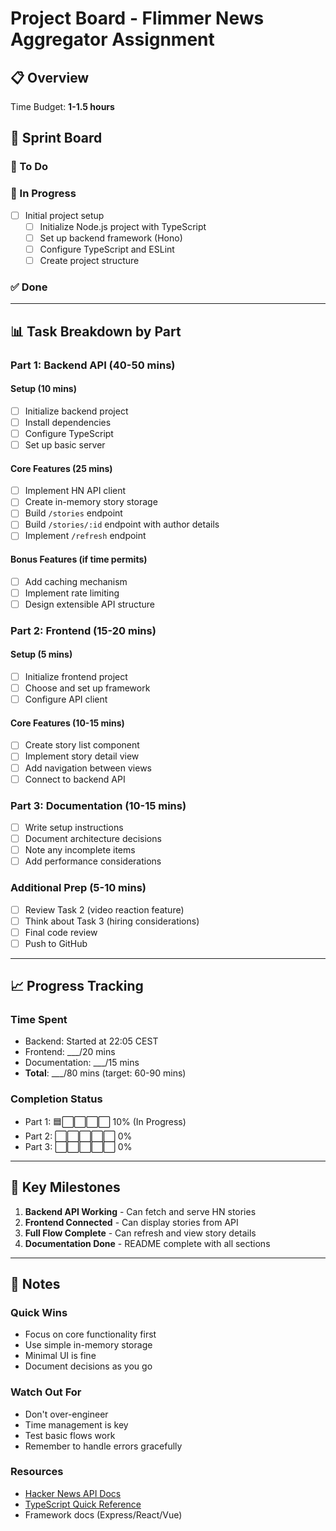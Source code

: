 # Project Board - Flimmer News Aggregator Assignment

## 📋 Overview

Time Budget: **1-1.5 hours**

## 🏃 Sprint Board

### 📝 To Do

### 🔄 In Progress

- [ ] Initial project setup
  - [ ] Initialize Node.js project with TypeScript
  - [ ] Set up backend framework (Hono)
  - [ ] Configure TypeScript and ESLint
  - [ ] Create project structure

### ✅ Done

---

## 📊 Task Breakdown by Part

### Part 1: Backend API (40-50 mins)

#### Setup (10 mins)
- [ ] Initialize backend project
- [ ] Install dependencies
- [ ] Configure TypeScript
- [ ] Set up basic server

#### Core Features (25 mins)
- [ ] Implement HN API client
- [ ] Create in-memory story storage
- [ ] Build `/stories` endpoint
- [ ] Build `/stories/:id` endpoint with author details
- [ ] Implement `/refresh` endpoint

#### Bonus Features (if time permits)
- [ ] Add caching mechanism
- [ ] Implement rate limiting
- [ ] Design extensible API structure

### Part 2: Frontend (15-20 mins)

#### Setup (5 mins)
- [ ] Initialize frontend project
- [ ] Choose and set up framework
- [ ] Configure API client

#### Core Features (10-15 mins)
- [ ] Create story list component
- [ ] Implement story detail view
- [ ] Add navigation between views
- [ ] Connect to backend API

### Part 3: Documentation (10-15 mins)

- [ ] Write setup instructions
- [ ] Document architecture decisions
- [ ] Note any incomplete items
- [ ] Add performance considerations

### Additional Prep (5-10 mins)

- [ ] Review Task 2 (video reaction feature)
- [ ] Think about Task 3 (hiring considerations)
- [ ] Final code review
- [ ] Push to GitHub

---

## 📈 Progress Tracking

### Time Spent
- Backend: Started at 22:05 CEST
- Frontend: ___/20 mins
- Documentation: ___/15 mins
- **Total**: ___/80 mins (target: 60-90 mins)

### Completion Status
- Part 1: 🟦⬜⬜⬜⬜ 10% (In Progress)
- Part 2: ⬜⬜⬜⬜⬜ 0%
- Part 3: ⬜⬜⬜⬜⬜ 0%

---

## 🎯 Key Milestones

1. **Backend API Working** - Can fetch and serve HN stories
2. **Frontend Connected** - Can display stories from API
3. **Full Flow Complete** - Can refresh and view story details
4. **Documentation Done** - README complete with all sections

---

## 📝 Notes

### Quick Wins
- Focus on core functionality first
- Use simple in-memory storage
- Minimal UI is fine
- Document decisions as you go

### Watch Out For
- Don't over-engineer
- Time management is key
- Test basic flows work
- Remember to handle errors gracefully

### Resources
- [Hacker News API Docs](https://github.com/HackerNews/API)
- [TypeScript Quick Reference](https://www.typescriptlang.org/docs/)
- Framework docs (Express/React/Vue)